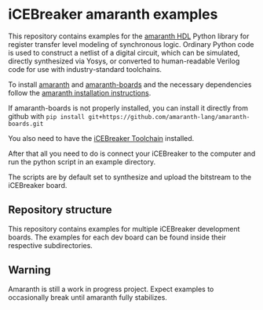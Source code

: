 # iCEBreaker amaranth examples

This repository contains examples for the [amaranth HDL](https://github.com/amaranth-lang/amaranth)
Python library for register transfer level modeling of synchronous logic. Ordinary Python code is
used to construct a netlist of a digital circuit, which can be simulated, directly synthesized via
Yosys, or converted to human-readable Verilog code for use with industry-standard toolchains.

To install [amaranth](https://amaranth-lang.org/docs/amaranth/latest/install.html) and
[amaranth-boards](https://github.com/amaranth-lang/amaranth-boards) and the necessary dependencies
follow the [amaranth installation instructions](https://amaranth-lang.org/docs/amaranth/latest/install.html).

If amaranth-boards is not properly installed, you can install it directly from github with `pip install git+https://github.com/amaranth-lang/amaranth-boards.git`

You also need to have the [iCEBreaker Toolchain](https://github.com/icebreaker-fpga/icebreaker-workshop#toolchain-installation) installed.

After that all you need to do is connect your iCEBreaker to the computer and run the python script
in an example directory.

The scripts are by default set to synthesize and upload the bitstream to the iCEBreaker board.

## Repository structure

This repository contains examples for multiple iCEBreaker development boards.
The examples for each dev board can be found inside their respective
subdirectories.

## Warning
Amaranth is still a work in progress project. Expect examples to occasionally break until amaranth
fully stabilizes.
